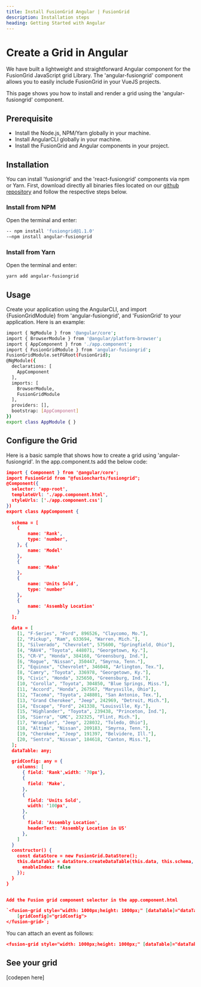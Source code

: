 ```yaml
---
title: Install FusionGrid Angular | FusionGrid
description: Installation steps
heading: Getting Started with Angular
---
```


# Create a Grid in Angular

We have built a lightweight and straightforward Angular component for the FusionGrid JavaScript grid Library. The 'angular-fusiongrid' component allows you to easily include FusionGrid in your VueJS projects.

This page shows you how to install and render a grid using the 'angular-fusiongrid' component.

## Prerequisite

* Install the Node.js, NPM/Yarn globally in your machine.
* Install AngularCLI globally in your machine.
* Install the FusionGrid and Angular components in your project.

## Installation 

You can install 'fusiongrid' and the 'react-fusiongrid' components via npm or Yarn. First, download directly all binaries files located on our [github repository](linkhere) and follow the respective steps below. 

### Install from NPM

Open the terminal and enter:
```bash
-- npm install 'fusiongrid@1.1.0'
-–npm install angular-fusiongrid
```

### Install from Yarn

Open the terminal and enter:
```bash
yarn add angular-fusiongrid
```
## Usage

Create your application using the AngularCLI, and import {FusionGridModule} from 'angular-fusiongrid', and 'FusionGrid' to your application. Here is an example:

```bash
import { NgModule } from '@angular/core';
import { BrowserModule } from '@angular/platform-browser';
import { AppComponent } from './app.component';
import { FusionGridModule } from 'angular-fusiongrid';
FusionGridModule.setFGRoot(FusionGrid);
@NgModule({
  declarations: [
    AppComponent
  ],
  imports: [
    BrowserModule,
    FusionGridModule
  ],
  providers: [],
  bootstrap: [AppComponent]
})
export class AppModule { }
```

## Configure the Grid

Here is a basic sample that shows how to create a grid using 'angular-fusiongrid'.
In the app.component.ts add the below code:
```json
import { Component } from '@angular/core';
import FusionGrid from "@fusioncharts/fusiongrid"; 
@Component({
  selector: 'app-root',
  templateUrl: './app.component.html',
  styleUrls: ['./app.component.css']
})
export class AppComponent {
  
  schema = [
    {
        name: 'Rank',
        type: 'number',
    }, {
        name: 'Model'
    },
    {
        name: 'Make'
    },
    {
        name: 'Units Sold',
        type: 'number'
    },
    {
        name: 'Assembly Location'
    }
  ];

  data = [
    [1, "F-Series", "Ford", 896526, "Claycomo, Mo."],
    [2, "Pickup", "Ram", 633694, "Warren, Mich."],
    [3, "Silverado", "Chevrolet", 575600, "Springfield, Ohio"],
    [4, "RAV4", "Toyota", 448071, "Georgetown, Ky."],
    [5, "CR-V", "Honda", 384168, "Greensburg, Ind."],
    [6, "Rogue", "Nissan", 350447, "Smyrna, Tenn."],
    [7, "Equinox", "Chevrolet", 346048, "Arlington, Tex."],
    [8, "Camry", "Toyota", 336978, "Georgetown, Ky."],
    [9, "Civic", "Honda", 325650, "Greensburg, Ind."],
    [10, "Corolla", "Toyota", 304850, "Blue Springs, Miss."],
    [11, "Accord", "Honda", 267567, "Marysville, Ohio"],
    [12, "Tacoma", "Toyota", 248801, "San Antonio, Tex."],
    [13, "Grand Cherokee", "Jeep", 242969, "Detroit, Mich."],
    [14, "Escape", "Ford", 241338, "Louisville, Ky."],
    [15, "Highlander", "Toyota", 239438, "Princeton, Ind."],
    [16, "Sierra", "GMC", 232325, "Flint, Mich."],
    [17, "Wrangler", "Jeep", 228032, "Toledo, Ohio"],
    [18, "Altima", "Nissan", 209183, "Smyrna, Tenn."],
    [19, "Cherokee", "Jeep", 191397, "Belvidere, Ill."],
    [20, "Sentra", "Nissan", 184618, "Canton, Miss."],
  ];
  dataTable: any;

  gridConfig: any = {
    columns: [
      { field: 'Rank',width: '70px'},
      { 
        field: 'Make',
      },
      {
        field: 'Units Sold',
        width: '100px',
      },
      {
        field: 'Assembly Location',
        headerText: 'Assembly Location in US'
      },
    ]
  }
  constructor() {
    const dataStore = new FusionGrid.DataStore();
    this.dataTable = dataStore.createDataTable(this.data, this.schema, {
      enableIndex: false
    });
  }
}


Add the Fusion grid component selector in the app.component.html

`<fusion-grid style="width: 1000px;height: 1000px;" [dataTable]="dataTable" 
    [gridConfig]="gridConfig">
</fusion-grid>`;
```
You can attach an event as follows:
```json
<fusion-grid style="width: 1000px;height: 1000px;" [dataTable]="dataTable" [gridConfig]="gridConfig" (initialized)="initialized($event)"> </fusion-grid>
```
 
## See your grid
[codepen here]
